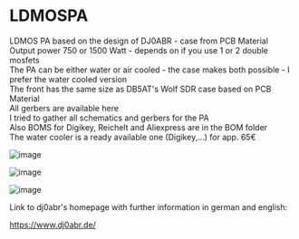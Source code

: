 # LDMOSPA
LDMOS PA based on the design of DJ0ABR - case from PCB Material<br>
Output power 750 or 1500 Watt - depends on if you use 1 or 2 double mosfets<br>
The PA can be either water or air cooled - the case makes both possible - I prefer the water cooled version<br>
The front has the same size as DB5AT's Wolf SDR case based on PCB Material<br>
All gerbers are available here<br>
I tried to gather all schematics and gerbers for the PA<br>
Also BOMS for Digikey, Reichelt and Aliexpress are in the BOM folder<br>
The water cooler is a ready available one (Digikey,...) for app. 65€<br>

![image](https://github.com/dl2fw/LDMOSPA/assets/6057290/108ef036-22a6-4d0e-8430-be4571cc4c94)


![image](https://github.com/dl2fw/LDMOSPA/assets/6057290/1fd2cf94-d79f-4e64-99e5-e6c4436e17b5)


![image](https://github.com/dl2fw/LDMOSPA/assets/6057290/55140c96-569c-4398-8c90-f676694d3812)


Link to dj0abr's homepage with further information in german and english:

https://www.dj0abr.de/


